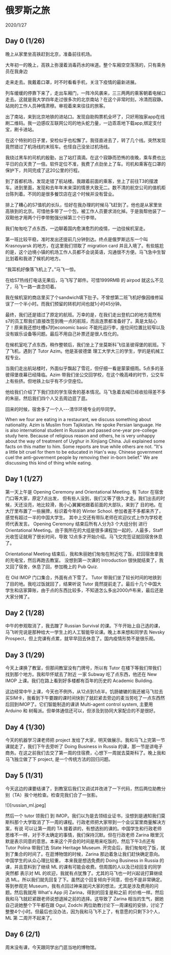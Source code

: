 # 俄罗斯之旅
2020/1/27
## Day 0 (1/26)
晚上从家里坐高铁赶到北京，准备前往机场。

大年初一的晚上，高铁上弥漫着消毒药水的味道。整个车厢空空荡荡的，只有乘务员在我身边

走来走去。我戴着口罩，时不时看看手机，关注下疫情的最新进展。

列车缓缓的停靠下来了，走出车厢门，一阵冷风袭来，三三两两的乘客朝着电梯口走去。这就是我大学四年走过很多次的北京南站？在这个非常时刻，冷清而寂静。站岗的工作人员神情肃穆。审视着来来往往的旅客。

出了南站，来到北京地铁的进站口。发现自助购票机全坏了，只好用独家app在线刷二维码。我一边感叹互联网公司的地头蛇力量，一边乖乖地下载app,绑定支付宝，刷卡进站。

在这个特别的日子里，安检似乎也松懈了。我径直进去了，转了几个线。突然发现竟然错过了机场线的末班车。也怪自己没坐过机场线。

我绕过黑车的司机的殷勤，出了站打滴滴。在这个寂静而恐怖的夜晚，乘车费也比平日的白天贵了一倍。软件定位不准，我费了点劲坐上了车。司机和乘客在口罩的保护下，共同完成了这20公里的行程。

到了首都机场，发现走错了航站楼。我跟着前面的乘客，坐上了前往T3的摆渡车。进到里面，发现和去年年末来深的情景大致无二。数不清的航空公司的值机柜台陈列着。不同的是很多餐饮店在这个时候并没有营业。

排上了糟心的S7值机的长队，恰好在我办理的时候马飞赶到了。他也是从家里坐高铁到的北京。可惜他多带了一个包，被工作人员要求消化掉。于是我帮他装了一双鞋他才用两个行李带勉强分掉第三个行李带。

我们匆匆吃了点东西，一边聊着国内愈演愈烈的疫情，一边往候机室走。

第一班比较平稳，准时发出还提前几分钟到达。终点是俄罗斯远东一个叫 Krasnoyarsk 的地方，在这里我们领取了 migration card 并且入境了。有些尴尬的是，这个边境小镇的机场工作人员都不会说英语，沟通很不方便。马飞急中生智比划着和我进了候机的地方。

“我耳机好像落飞机上了。”马飞一惊。

在给S7热线打电话无果后，马飞写了邮件。可惜1999RMB 的 airpod 就这么不见了，马飞一路一直念叨着。

我在候机室的商店里买了个sandwich填下肚子。不曾想第二班飞机好像因维修延误了一个半小时。而我们预留的转机时间也就1小时45分钟。

最终，我们还是错过了原定的航班。万幸的是，在我们走出登机口的地方竟然有s7的员工帮我们直接改签到晚一点的航班，而且连票都准备好了。真是太贴心了！原来我还想吐槽s7的economic basic 不能托运行李，座位间位置比较窄以及没有娱乐设备等问题。最后不用自己补票还是很人性化的。

在候机室吃了点东西，稍作整顿后，我们坐上了坐莫斯科飞往圣彼得堡的航班。下了飞机，遇到了 Tutor Azim。他是圣彼德堡
理工大学大三的学生，学的是机械工程专业。

当我们走出航站楼时，外面似乎飘起了雪花，但仔细一看是蒙蒙细雨。5点多的圣彼得堡夜幕已经降临。Azim 带我们坐公交回学校，在这个晚高峰的时节，公交车上有些挤。但地铁上似乎有不少空座位。

他给我们介绍了下我们住的学生宿舍的基本情况。马飞急着去喊已经收拾得差不多的朱丽，然后我们四个人又去周边逛了逛。

回来的时候，宿舍多了一个人---清华环境专业的毕同学。

When we four are eating in a restaurant, we discuss something about nationality.  Azim is Muslim from Tajikistan. He spoke Persian language.  He is also international student in Russian and passed one-year pre-college study
here. Because of religious reason and others, he is very unhappy about the way of treatment of Uyghur in Xinjiang China. Juli explained some facts on this matter to him. Some reports are true while others are not.  "It's a little bit cruel for them to be educated in Han's way. Chinese government cuel the anti-goverment people by removing their in-born belief." We are discussing this kind of thing while eating.

## Day 1 (1/27)
第一天上午是 Opening Ceremony and Orientational Meeting. 有 Tutor 在宿舍门口等大家，原定7点出发，
但有些人没到，我们又等了很久才走。我们出去的时候，天还没亮，地比较滑，我小心翼翼地跟着前面的大部队，来到了
目的地。在大厅里布置了一些展牌，标识着今年的 Winter School. 参加者差不多都来齐了，感觉有超过一半的中国大学生。
其中上交还有带队老师在欢迎仪式上作为学校老师代表发言。 Opening Ceremony 结束后所有人分为3 个大组分别
进行 Orientational Meeting。由于我所在的大组是很多课程加一起的，人最多，Staff 光收签证就用了很长时间，导致
12点多才开始介绍。马飞交完签证就回宿舍休息了。

Orientational Meeting 结束后，我和朱丽她们匆匆在附近吃了饭，赶回宿舍拿我的充电宝，然后再跑去教室。
没想到第一次课的 Introduction 很快就结束了，我又回了宿舍，休息了回，参加晚上的 Pub Quiz.

在 Old IMOP 门口集合，外面有点下雪了。 Tutor 带我们坐了较长时间的地铁到了目的地。我吃过饭就回了，结果听说
Tutor 竟然提前走了。最后十几个中国大学生和店家算账，由于点的东西比较多，不知道怎么多出2000卢布来，最后还是大家分摊了。

## Day 2 (1/28)
中午的参观取消了，我去蹭了 Russian Survival 的课。下午开始上自己选的课，马飞听完说是那种给大一学生上的人工智能导论课。晚上本来想和同学去 Nevsky Prospect，但上完课有点累，就早早回去休息了。国内疫情形势不是很乐观。

## Day 3 (1/29)
今天上课换了教室，但那间教室没有门牌号，所以有 Tutor 在楼下等我们带我们找到那个地方。我和毕怀斌去了附近
一家 Subway 吃了点东西，他还在 New IMOP 上课。我们在路上看到好多楼都有百年的历史的 Academic Building.

这边经常中午上课，今天也不例外，从12点到1点半。饥肠辘辘的我还被马飞拉去买SIM卡，我看到下午要蹭的课时间快到了就赶紧去旁边的麦当劳吃了一点东西然后回到IMOP了。它们智能制造的课讲 Multi-agent control system, 主要用 Arduino 和 树莓派。但单体通信还可以，但涉及到协同大家配合的不是很好。

## Day 4 (1/30)
今天的机器学习课老师把 project 发给了大家，明天做展示。我和马飞上完第一节课就走了，我们下午去旁听了 Doing Business
in Russia 的课，那一节是讲电子商务。在这之前我们去交了第一周的住宿费，心想下一周就去莫斯科了。晚上我和马飞独立做了下
project, 是一个传统方法的回归问题。

## Day 5 (1/31)
今天这边的课要结课了，到教室后我们又调试并改进了一下代码，然后两位助教分别（TA）挨个地检查。检查完我们合了一张影。

!()[russian_ml.jpeg]

然后一个 tutor 领我们
到 IMOP。我们以为是去领结业证书，没想到是通知我们莫斯科那个大学取消了下一周的课程。行政老师把大家带到一个会议室里商量解决方案，有说
可以让第一周的 TA 接着讲的，有想选别的课的。中国学生和行政老师思维不一样，对于不太确定的事情，我们保持沉默。但在行政老师 Zarina 眼里沉默是表示同意的意思。本来这个开会的时间是用来吃饭的，然后下午3点还有 Tutor Polina 带我们去 State Heritage Museum. 
开完会后，我们匆匆吃了饭，就到了集合的时间了。在逛博物馆的时候，Zarina 那边着急让我们赶快确定意向。中国学生的从众心理比较重，
本来我是想选免费的 Doing Business in Russia 的课，并且意料到了继续 ML 的课有可能会收费。但周围的人以及已经回复的同学突然都
表示对 ML 的欢迎，我就有点犹豫了。尤其的马飞也一时兴起说打算继续选 ML。所以我们就先回复了下。虽然这个回复倾向于同意，但也不是非常确定。等到参观完 Museum，我有点回过神来就问大家的想法，尤其是涉及费用的问题。然后我就用 What's App 问 Zarina，得到的回复是和之前
的价格一样。然后我和马飞就赶紧跟老师说想退掉之前的选择。这导致了 Zarina 相当的生气，据她自己说她整个下午都在跟 Ogul, Zodchi 两位助教讨论下一周课程的安排，讨论了整整4个小时。但最后也没办法，因为我和马飞不上了，有意愿的只剩下3个人，ML 第
二周开不起来了。

## Day 6 (2/1)
周末没有课，今天跟同学出门逛当地的博物馆。